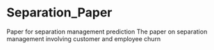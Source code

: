 # Separation_Paper
Paper for separation management prediction
The paper on separation management involving customer and employee churn
